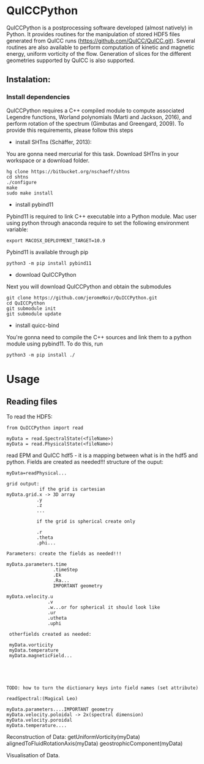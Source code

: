 # QuICCPython

QuICCPython is a postprocessing software developed (almost natively)
in Python. It provides routines for the manipulation of stored HDF5 files
generated from QuICC runs
(https://github.com/QuICC/QuICC.git). Several routines are also available to
perform computation of kinetic and magnetic energy, uniform vorticity
of the flow. Generation of slices for the different geometries
supported by QuICC is also supported.



## Instalation:

### Install dependencies

QuICCPython requires a C++ compiled module to compute associated
Legendre functions, Worland polynomials (Marti and Jackson, 2016), and
perform rotation of the spectrum (Gimbutas and Greengard, 2009). To
provide this requirements, please follow this steps

- install SHTns (Schäffer, 2013):

You are gonna need mercurial for this task. Download SHTns in your
workspace or a download folder.

    hg clone https://bitbucket.org/nschaeff/shtns
    cd shtns
    ./configure 
    make 
    sudo make install

- install pybind11

Pybind11 is required to link C++ executable into a Python module. Mac
user using python through anaconda require to set the following
environment variable:

    export MACOSX_DEPLOYMENT_TARGET=10.9

Pybind11 is available through pip

    python3 -m pip install pybind11

- download QuICCPython

Next you will download QuICCPython and obtain the submodules

    git clone https://github.com/jeromeNoir/QuICCPython.git
    cd QuICCPython
    git submodule init
    git submodule update

- install quicc-bind

You're gonna need to compile the C++ sources and link them to a python
module using pybind11. To do this, run

    python3 -m pip install ./
	

# Usage

## Reading files
To read the HDF5:

    from QuICCPython import read
    
    myData = read.SpectralState(<fileName>)  
    myData = read.PhysicalState(<fileName>)


read EPM and QuICC hdf5 - it is a mapping between what is in the hdf5 and python. Fields are created as needed!!!
structure of the ouput:   
    
    myData=readPhysical...
    
    grid output: 
                if the grid is cartesian
    myData.grid.x -> 3D array
               .y
               .z
               ...
               
               if the grid is spherical create only 
               
               .r
               .theta
               .phi...
               
    Parameters: create the fields as needed!!!
    
    myData.parameters.time
                     .timeStep
                     .Ek
                     .Ra...
                     IMPORTANT geometry
    
    myData.velocity.u
                   .v
                   .w...or for spherical it should look like
                   .ur
                   .utheta
                   .uphi
                   
     otherfields created as needed:
     
     myData.vorticity
     myData.temperature
     myData.magneticField...
     
     
     
     
     
    TODO: how to turn the dictionary keys into field names (set attribute)
    
    readSpectral:(Magical Leo)
    
    myData.parameters....IMPORTANT geometry
    myData.velocity.poloidal -> 2x(spectral dimension) 
    myData.velocity.poroidal
    myData.temperature....
    
Reconstruction of Data:
    getUniformVorticity(myData)
    alignedToFluidRotationAxis(myData)
    geostrophicComponent(myData)
    
    
    
Visualisation of Data.
        
